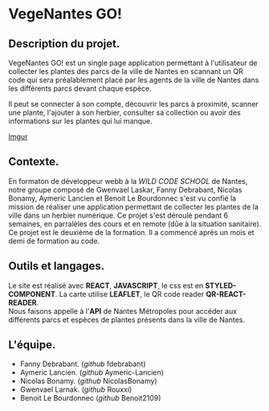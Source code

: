 # VegeNantes GO!  

## Description du projet.  

VegeNantes GO! est un single page application permettant à l'utilisateur de collecter les plantes des parcs de la ville de Nantes en scannant un QR code qui sera préalablement placé par les agents de la ville de Nantes dans les différents parcs devant chaque espèce.  

Il peut se connecter à son compte, découvrir les parcs à proximité, scanner une plante, l'ajouter à son herbier, consulter sa collection ou avoir des informations sur les plantes qui lui manque. 

[Imgur](https://imgur.com/gQeUAwm)

## Contexte.  

En formaton de développeur webb à la _WILD CODE SCHOOL_ de Nantes, notre groupe composé de Gwenvael Laskar, Fanny Debrabant, Nicolas Bonamy, Aymeric Lancien et Benoit Le Bourdonnec s'est vu confié la mission de réaliser une application permettant de collecter les plantes de la ville dans un herbier numérique. Ce projet s'est déroulé pendant 6 semaines, en parralèles des cours et en remote (dûe à la situation sanitaire).  
Ce projet est le deuxième de la formation. Il a commencé après un mois et demi de formation au code.

## Outils et langages.  

Le site est réalisé avec __REACT__, __JAVASCRIPT__, le css est en __STYLED-COMPONENT__. 
La carte utilise __LEAFLET__, le QR code reader __QR-REACT-READER__.  
Nous faisons appelle à l'__API__ de Nantes Métropoles pour accéder aux différents parcs et espèces de plantes présents dans la ville de Nantes.  

## L'équipe.  

* Fanny Debrabant. (*github* fdebrabant)  
* Aymeric Lancien. (*github* Aymeric-Lancien)  
* Nicolas Bonamy. (*github* NicolasBonamy)  
* Gwenvael Larnak. (*github* Rouxxi)  
* Benoit Le Bourdonnec (*github* Benoit2109)  
